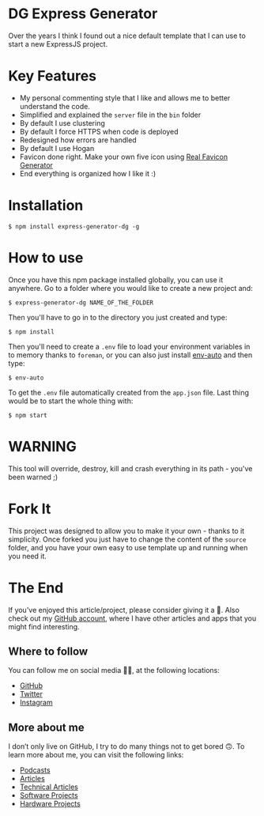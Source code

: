 # DG Express Generator

Over the years I think I found out a nice default template that I can use to start a new ExpressJS project.

# Key Features

- My personal commenting style that I like and allows me to better understand the code.
- Simplified and explained the `server` file in the `bin` folder
- By default I use clustering
- By default I force HTTPS when code is deployed
- Redesigned how errors are handled
- By default I use Hogan
- Favicon done right. Make your own five icon using [Real Favicon Generator](https://realfavicongenerator.net)
- End everything is organized how I like it :)

# Installation

```
$ npm install express-generator-dg -g
```

# How to use

Once you have this npm package installed globally, you can use it anywhere. Go to a folder where you would like to create a new project and:

```
$ express-generator-dg NAME_OF_THE_FOLDER
```

Then you'll have to go in to the directory you just created and type:

```
$ npm install
```

Then you'll need to create a `.env` file to load your environment variables in to memory thanks to `foreman`, or you can also just install [env-auto](https://www.npmjs.com/package/env-auto) and then type:

```
$ env-auto
```

To get the `.env` file automatically created from the `app.json` file. Last thing would be to start the whole thing with:

```
$ npm start
```

# WARNING

This tool will override, destroy, kill and crash everything in its path - you've been warned ;)

# Fork It

This project was designed to allow you to make it your own - thanks to it simplicity. Once forked you just have to change the content of the `source` folder, and you have your own easy to use template up and running when you need it.

# The End

If you've enjoyed this article/project, please consider giving it a 🌟. Also check out my [GitHub account](https://github.com/davidgatti), where I have other articles and apps that you might find interesting.

## Where to follow

You can follow me on social media 🐙😇, at the following locations:

- [GitHub](https://github.com/davidgatti)
- [Twitter](https://twitter.com/dawidgatti)
- [Instagram](https://www.instagram.com/gattidavid/)

## More about me

I don’t only live on GitHub, I try to do many things not to get bored 🙃. To learn more about me, you can visit the following links:

- [Podcasts](http://david.gatti.pl/podcasts)
- [Articles](http://david.gatti.pl/articles)
- [Technical Articles](http://david.gatti.pl/technical_articles)
- [Software Projects](http://david.gatti.pl/software_projects)
- [Hardware Projects](http://david.gatti.pl/hardware_projects)

